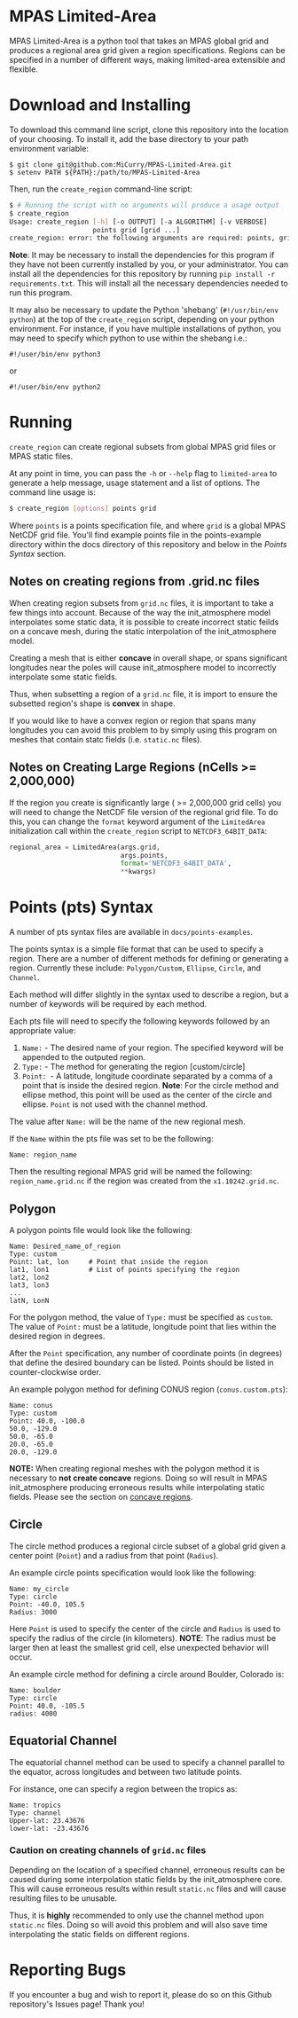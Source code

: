 # MPAS Limited-Area 

MPAS Limited-Area is a python tool that takes an MPAS global grid and produces
a regional area grid given a region specifications. Regions can be specified in
a number of different ways, making limited-area extensible and flexible.

# Download and Installing<a name="Installing"/>

To download this command line script, clone this repository into the location
of your choosing. To install it, add the base directory to your path
environment variable:

```
$ git clone git@github.com:MiCurry/MPAS-Limited-Area.git
$ setenv PATH ${PATH}:/path/to/MPAS-Limited-Area
```

Then, run the `create_region` command-line script:
```Bash
$ # Running the script with no arguments will produce a usage output
$ create_region
Usage: create_region [-h] [-o OUTPUT] [-a ALGORITHM] [-v VERBOSE]
                     points grid [grid ...]
create_region: error: the following arguments are required: points, grid
```

**Note**: It may be necessary to install the dependencies for this program if
they have not been currently installed by you, or your administrator.  You can
install all the dependencies for this repository by running  `pip install -r
requirements.txt`. This will install all the necessary dependencies needed to
run this program.

It may also be necessary to update the Python 'shebang' (`#!/usr/bin/env
python`) at the top of the `create_region` script, depending on your python
environment. For instance, if you have multiple installations of python, you
may need to specify which python to use within the shebang i.e.:

```
#!/user/bin/env python3
```
or
```
#!/user/bin/env python2
```

# Running<a name="Running"/>

`create_region` can create regional subsets from global MPAS grid files or MPAS
static files.

At any point in time, you can pass the `-h` or `--help` flag to `limited-area`
to generate a help message, usage statement and a list of options. The command
line usage is:

``` bash
$ create_region [options] points grid
```

Where `points` is a points specification file, and where `grid` is a global
MPAS NetCDF grid file. You'll find example points file in the points-example
directory within the docs directory of this repository and below in the *Points
Syntax* section.

## Notes on creating regions from .grid.nc files<a name="concave">

When creating region subsets from `grid.nc` files, it is important to take a
few things into account. Because of the way the init_atmosphere model 
interpolates some static data, it is possible to create incorrect static
feilds on a concave mesh, during the static interpolation of the 
init_atmosphere model.

Creating a mesh that is either **concave** in overall shape, or spans
significant longitudes near the poles will cause init_atmosphere model
to incorrectly interpolate some static fields.

Thus, when subsetting a region of a `grid.nc` file, it is import to ensure
the subsetted region's shape is **convex** in shape.

If you would like to have a convex region or region that spans many longitudes
you can avoid this problem to by simply using this program on meshes that contain
statc fields (i.e. `static.nc` files).

## Notes on Creating Large Regions (nCells >= 2,000,000)<a name="large-Regions">

If the region you create is significantly large ( >= 2,000,000 grid cells) you
will need to change the NetCDF file version of the regional grid file. To do
this, you can change the `format` keyword argument of the `LimitedArea`
initialization call within the `create_region` script to `NETCDF3_64BIT_DATA`:

``` Python
regional_area = LimitedArea(args.grid,
                            args.points,
                            format='NETCDF3_64BIT_DATA',
                            **kwargs)
```

# Points (pts) Syntax<a name="Points">

A number of pts syntax files are available in `docs/points-examples`.

The points syntax is a simple file format that can be used to specify a region.
There are a number of different methods for defining or generating a region.
Currently these include: `Polygon/Custom`, `Ellipse`, `Circle`, and `Channel`.

Each method will differ slightly in the syntax used to describe a region, but a
number of keywords will be required by each method.

Each pts file will need to specify the following keywords followed by an
appropriate value:

 1. `Name:` - The desired name of your region. The specified keyword will be
              appended to the outputed region.
 2. `Type:` - The method for generating the region [custom/circle]
 3. `Point: `- A latitude, longitude coordinate separated by a comma of a point
               that is inside the desired region. **Note**: For the circle
               method and ellipse method, this point will be used as the center
               of the circle and ellipse. `Point` is not used with the channel
               method.

The value after `Name:` will be the name of the new regional mesh. 

If the `Name` within the pts file was set to be the following:
```
Name: region_name
```

Then the resulting regional MPAS grid will be named the following:
`region_name.grid.nc` if the region was created from the
`x1.10242.grid.nc`.

## Polygon<a name="polygon">

A polygon points file would look like the following:
```
Name: Desired_name_of_region 
Type: custom
Point: lat, lon     # Point that inside the region
lat1, lon1          # List of points specifying the region
lat2, lon2
lat3, lon3
...
latN, LonN
```

For the polygon method, the value of `Type:` must be specified as `custom`.
The value of `Point:` must be a latitude, longitude point that lies within the
desired region in degrees.

After the `Point` specification, any number of coordinate points (in degrees)
that define the desired boundary can be listed. Points should be listed in
counter-clockwise order.

An example polygon method for defining CONUS region (`conus.custom.pts`):
```
Name: conus
Type: custom
Point: 40.0, -100.0
50.0, -129.0
50.0, -65.0
20.0, -65.0
20.0, -129.0
```

**NOTE:** When creating regional meshes with the polygon method it is
necessary to **not create concave** regions. Doing so will result in MPAS
init_atmosphere producing erroneous results while interpolating static fields.
Please see the section on [concave regions](#concave).

## Circle<a name="circle">

The circle method produces a regional circle subset of a global grid given a
center point (`Point`) and a radius from that point (`Radius`).

An example circle points specification would look like the following:
```
Name: my_circle
Type: circle
Point: -40.0, 105.5
Radius: 3000
```

Here `Point` is used to specify the center of the circle and `Radius` is used
to specify the radius of the circle (in kilometers). **NOTE**: The radius must
be larger then at least the smallest grid cell, else unexpected behavior will
occur.

An example circle method for defining a circle around Boulder, Colorado is:
```
Name: boulder
Type: circle
Point: 40.0, -105.5
radius: 4000
```

## Equatorial Channel

The equatorial channel method can be used to specify a channel parallel to the
equator, across longitudes and between two latitude points.

For instance, one can specify a region between the tropics as:

```
Name: tropics
Type: channel
Upper-lat: 23.43676
lower-lat: -23.43676
```

### **Caution on creating channels of `grid.nc` files**

Depending on the location of a specified channel, erroneous results can be
caused during some interpolation static fields by the init_atmosphere core.
This will cause erroneous results within result `static.nc` files and will
cause resulting files to be unusable.

Thus, it is **highly** recommended to only use the channel method upon
`static.nc` files. Doing so will avoid this problem and will also save time
interpolating the static fields on different regions.

# Reporting Bugs

If you encounter a bug and wish to report it, please do so on this Github
repository's Issues page! Thank you!

